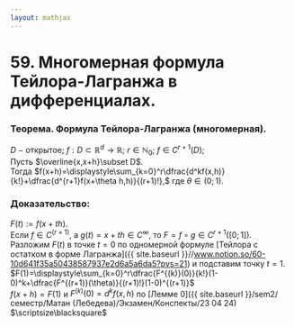 ```yaml
---  
layout: mathjax  
---  
```

  
# 59. Многомерная формула Тейлора-Лагранжа в дифференциалах.  
  
### Теорема. Формула Тейлора-Лагранжа (многомерная).  
$D~-~$открытое$;~f:D\subset\mathbb{R}^d\to\mathbb{R};~r\in\mathbb{N}_0;~f\in C^{r+1}(D);$  
Пусть $\overline{x,x+h}\subset D$.  
Тогда $f(x+h)=\displaystyle\sum_{k=0}^r\dfrac{d^kf(x,h)}{k!}+\dfrac{d^{r+1}f(x+\theta h,h)}{(r+1)!},$ где $\theta\in(0;1)$.  
  
### Доказательство:  
$F(t):=f(x+th)$.  
Если $f\in C^{(r+1)},$ а $g(t)=x+th\in C^\infty$, то $F=f\circ g\in C^{r+1}\big([0;1]\big)$.  
Разложим $F(t)$ в точке $t=0$ по одномерной формуле [Тейлора с остатком в форме Лагранжа]({{ site.baseurl }}//www.notion.so/60-10d641f35a50438587937e2d6a5a6da5?pvs=21) и подставим точку $t=1$.  
$F(1)=\displaystyle\sum_{k=0}^r\dfrac{F^{(k)}(0)}{k!}(1-0)^k+\dfrac{F^{(r+1)}(\theta)}{(r+1)!}(1-0)^{(r+1)}$  
$f(x+h)=F(1)$ и $F^{(k)}(0)=d^kf(x,h)$ по [Леммe 0]({{ site.baseurl }}/sem2/семестр/Матан (Лебедева)/Экзамен/Конспекты/23 04 24)  $\scriptsize\blacksquare$  

